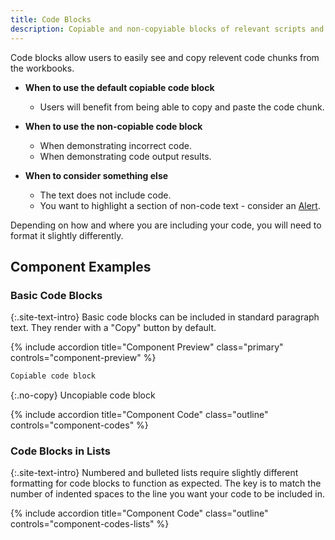 ```yaml
---
title: Code Blocks
description: Copiable and non-copyiable blocks of relevant scripts and code.
---
```


Code blocks allow users to easily see and copy relevent code chunks from the workbooks.

*  **When to use the default copiable code block**
    * Users will benefit from being able to copy and paste the code chunk.

*  **When to use the non-copiable code block**
    * When demonstrating incorrect code.
    * When demonstrating code output results.

*  **When to consider something else**
    * The text does not include code.
    * You want to highlight a section of non-code text - consider an [Alert](./alerts).

Depending on how and where you are including your code, you will need to format it slightly differently.

## Component Examples

### Basic Code Blocks

{:.site-text-intro}
Basic code blocks can be included in standard paragraph text.  They render with a "Copy" button by default.

<div class="usa-accordion">

{% include accordion title="Component Preview" class="primary" controls="component-preview" %}
<div id="component-preview" class="accordion_content usa-prose"  markdown='1'>

~~~markdown
Copiable code block
~~~

{:.no-copy}
    Uncopiable code block


</div>
{% include accordion title="Component Code" class="outline" controls="component-codes" %}
<div id="component-codes" class="accordion_content" hidden markdown='1'>

<ul class="usa-content-list">

<li markdown="1">

#### Standard code blocks

* Copiable:
  ~~~markdown
  ```
  This code is copiable by default
  ```
  ~~~
* Not copiable:
  ~~~markdown
  Include a blank row after any text and before the no-copy class.  

  {% raw %}{:.no-copy}{% endraw %}
  ```
  The no-copy class selector
  indicates to not add a copy button
  ```
  ~~~
  * It is best practice to include a blank line above your `no-copy` class to avoid potential conflicting formatting.
</li>

<li markdown="1">

#### Code blocks using indentation

* Copiable:
  ```
      Indending four spaces turns 
      any text into a code snippet
  ```
* Not copiable:
  ```
  Include a blank row after any text and before the no-copy class.  

  {% raw %}{:.no-copy}{% endraw %}
      Do not indent the no-copy 
      class selector
  ```

</li>
<li markdown="1">



#### Language formatting

~~~markdown
```
Write your code here
```

```bash
Write your Bash code here
```

```r
Write your R code here
```

```python
Write your Python code here
```
~~~

</li>
</ul>

</div>
</div>

### Code Blocks in Lists

{:.site-text-intro}
Numbered and bulleted lists require slightly different formatting for code blocks to function as expected.  The key is to match the number of indented spaces to the line you want your code to be included in.

<div class="usa-accordion">

{% include accordion title="Component Code" class="outline" controls="component-codes-lists" %}
<div id="component-codes-lists" class="accordion_content" hidden markdown='1'>

<ul class="usa-content-list">

<li markdown="1">

#### Copiable code - Bulleted

For copiable code in bulleted lists to function as expected,
you need to have:  
* One space after each bullet and before the list content
* Two spaces before each line of the code block not in line with the bullet

This keeps markdown from adding unwanted extra spaces to your code
~~~markdown
* Including code in bulleted lists:
  ```
  <Insert code here>
  ```
  Any information you want in line with the code
* Next bullet in list
~~~

This functionally keeps your code in line with the indentation level of the bulleted text  


</li>
<li markdown="1">

#### Copiable code - Numbered

For copiable code in numbered lists to function as expected,
you need to have:  
* Two spaces after the number and before the list content
* Four spaces before each line of the code block

This keeps markdown from adding unwanted extra spaces to your code  

~~~markdown
1.  Including code in numbered lists:
    ```
    <Insert code here>
    ```
    Any information you want in line with the code
1.  Next number in list
1.  Markdown will automatically turn these 1's into a sequential list
1.  If the sequence is broken, your markdown is not formatted correctly!
~~~

Technically you could use three spaces with only one space after the number
without causing an issue, however keeping indentations in pairs makes
the code easier to maintain.  


</li>
<li markdown="1">

#### Copiable code - Nested

You can nest code following the same rules as above, just adding extra spaces
to match your current indentation level.

~~~markdown
1.  Including code in nested lists:
    ```
    <Insert code here>
    ```
    * Any information you want in bullets underneath the code
1.  Next number in list
    * A sublist with bullets
    * More information in sublist
      ```
      <Insert code into sublist here>
      ```
~~~  

Be sure your nested lists are not nested so deeply as to cause confusion.  


</li>
<li markdown="1">

#### Non-copiable code in lists

Using the `no-copy` class has the same space indentation requirements as copiable code blocks.  
It is best practice to also include a blank line above your `no-copy` class to avoid potential conflicting formatting.


1.  Including non-copiable code in nested lists:

    {:.no-copy}
    ```
    <Insert code here>
    ```
    * Any information you want in bullets underneath the code
1.  Next number in list
    * A sublist with bullets
    * More information in sublist
    
      {:.no-copy}
      ```
      <Insert code into sublist here>

      ## included comments
      <more code>
      ```

</li>
</ul>

</div>
</div>